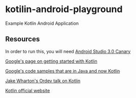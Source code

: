 # kotilin-android-playground
Example Kotlin Android Application

## Resources
In order to run this, you will need [Android Studio 3.0 Canary](https://developer.android.com/studio/preview/index.html)

[Google's page on getting started with Kotlin](https://developer.android.com/kotlin/get-started.html)

[Google's code samples that are in Java and now Kotlin](https://developer.android.com/preview/o-samples.html)

[Jake Wharton's Ordev talk on Kotlin](https://vimeo.com/144877458)

[Kotlin official website](https://kotlinlang.org/)